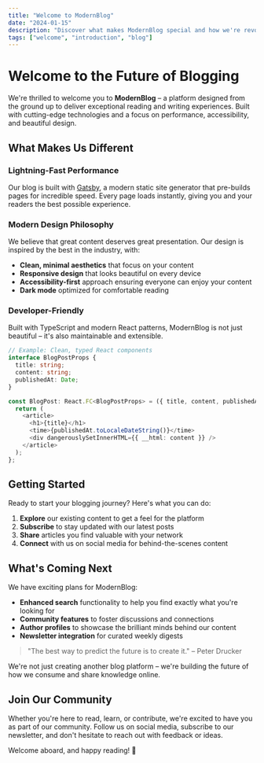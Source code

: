 ```yaml
---
title: "Welcome to ModernBlog"
date: "2024-01-15"
description: "Discover what makes ModernBlog special and how we're revolutionizing the way we share knowledge and ideas."
tags: ["welcome", "introduction", "blog"]
---
```


# Welcome to the Future of Blogging

We're thrilled to welcome you to **ModernBlog** – a platform designed from the ground up to deliver exceptional reading and writing experiences. Built with cutting-edge technologies and a focus on performance, accessibility, and beautiful design.

## What Makes Us Different

### Lightning-Fast Performance
Our blog is built with [Gatsby](https://www.gatsbyjs.com/), a modern static site generator that pre-builds pages for incredible speed. Every page loads instantly, giving you and your readers the best possible experience.

### Modern Design Philosophy
We believe that great content deserves great presentation. Our design is inspired by the best in the industry, with:

- **Clean, minimal aesthetics** that focus on your content
- **Responsive design** that looks beautiful on every device
- **Accessibility-first** approach ensuring everyone can enjoy your content
- **Dark mode** optimized for comfortable reading

### Developer-Friendly
Built with TypeScript and modern React patterns, ModernBlog is not just beautiful – it's also maintainable and extensible.

```typescript
// Example: Clean, typed React components
interface BlogPostProps {
  title: string;
  content: string;
  publishedAt: Date;
}

const BlogPost: React.FC<BlogPostProps> = ({ title, content, publishedAt }) => {
  return (
    <article>
      <h1>{title}</h1>
      <time>{publishedAt.toLocaleDateString()}</time>
      <div dangerouslySetInnerHTML={{ __html: content }} />
    </article>
  );
};
```

## Getting Started

Ready to start your blogging journey? Here's what you can do:

1. **Explore** our existing content to get a feel for the platform
2. **Subscribe** to stay updated with our latest posts
3. **Share** articles you find valuable with your network
4. **Connect** with us on social media for behind-the-scenes content

## What's Coming Next

We have exciting plans for ModernBlog:

- **Enhanced search** functionality to help you find exactly what you're looking for
- **Community features** to foster discussions and connections
- **Author profiles** to showcase the brilliant minds behind our content
- **Newsletter integration** for curated weekly digests

> "The best way to predict the future is to create it." – Peter Drucker

We're not just creating another blog platform – we're building the future of how we consume and share knowledge online.

## Join Our Community

Whether you're here to read, learn, or contribute, we're excited to have you as part of our community. Follow us on social media, subscribe to our newsletter, and don't hesitate to reach out with feedback or ideas.

Welcome aboard, and happy reading! 🚀

